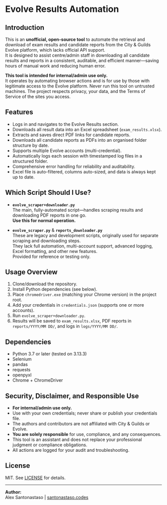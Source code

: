 # Evolve Results Automation

## Introduction

This is an **unofficial, open-source tool** to automate the retrieval and download of exam results and candidate reports from the City & Guilds Evolve platform, which lacks official API support.  
It is designed to assist centre/admin staff in downloading all candidate results and reports in a consistent, auditable, and efficient manner—saving hours of manual work and reducing human error.

**This tool is intended for internal/admin use only.**  
It operates by automating browser actions and is for use by those with legitimate access to the Evolve platform. Never run this tool on untrusted machines. The project respects privacy, your data, and the Terms of Service of the sites you access.

## Features

- Logs in and navigates to the Evolve Results section.
- Downloads all result data into an Excel spreadsheet (`exam_results.xlsx`).
- Extracts and saves direct PDF links for candidate reports.
- Downloads all candidate reports as PDFs into an organised folder structure by date.
- Supports multiple Evolve accounts (multi-credential).
- Automatically logs each session with timestamped log files in a structured folder.
- Comprehensive error handling for reliability and auditability.
- Excel file is auto-filtered, columns auto-sized, and data is always kept up to date.

## Which Script Should I Use?

- **`evolve_scraper+downloader.py`**  
  The main, fully-automated script—handles scraping results and downloading PDF reports in one go.  
  **Use this for normal operation.**

- **`evolve_scraper.py`** & **`reports_downloader.py`**  
  These are legacy and development scripts, originally used for separate scraping and downloading steps.  
  They lack full automation, multi-account support, advanced logging, Excel formatting, and other new features.  
  Provided for reference or testing only.

## Usage Overview

1. Clone/download the repository.
2. Install Python dependencies (see below).
3. Place `chromedriver.exe` (matching your Chrome version) in the project root.
4. Add your credentials in `credentials.json` (supports one or more accounts).
5. Run `evolve_scraper+downloader.py`.
6. Results will be saved to `exam_results.xlsx`, PDF reports in `reports/YYYY/MM DD/`, and logs in `logs/YYYY/MM DD/`.

## Dependencies

- Python 3.7 or later (tested on 3.13.3)
- Selenium
- pandas
- requests
- openpyxl
- Chrome + ChromeDriver

## Security, Disclaimer, and Responsible Use

- **For internal/admin use only.**
- Use with your own credentials; never share or publish your credentials file.
- The authors and contributors are not affiliated with City & Guilds or Evolve.  
- **You are solely responsible** for use, compliance, and any consequences.
- This tool is an assistant and does not replace your professional judgment or compliance obligations.
- All actions are logged for your audit and troubleshooting.

## License

MIT. See [LICENSE](LICENSE) for details.

---

**Author:**  
Alex Santonastaso | [santonastaso.codes](https://santonastaso.codes)